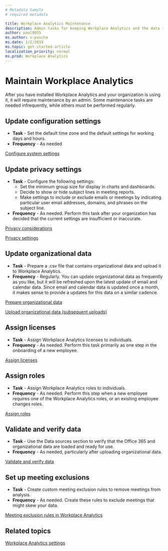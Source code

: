 ```yaml
---
# Metadata Sample
# required metadata

title: Workplace Analytics Maintenance
description: Admin tasks for keeping Workplace Analytics and the data it uses up-to-date
author: paul9955
ms.author: v-pascha
ms.date: 1/2/2019
ms.topic: get-started-article
localization_priority: normal 
ms.prod: Workplace Analytics
---
```


# Maintain Workplace Analytics

After you have installed Workplace Analytics and your organization is using it, it will require maintenance by an admin. Some maintenance tasks are needed infrequently, while others must be performed  regularly.  

## Update configuration settings

 * **Task** - Set the default time zone and the default settings for working days and hours.  
 * **Frequency** - As needed

[Configure system settings](../use/settings.md#system-defaults)

## Update privacy settings

 * **Task** - Configure the following settings: 
    * Set the minimum group size for display in charts and dashboards. 
    * Decide to show or hide subject lines in meeting reports.
    * Make settings to include or exclude emails or meetings by indicating particular user email addresses, domains, and phrases on the subject line.
 * **Frequency** - As needed. Perform this task after your organization has decided that the current settings are insufficient or inaccurate. 

[Privacy considerations](../privacy/privacy-considerations.md)

[Privacy settings](../use/settings.md#privacy-settings)

## Update organizational data 

 * **Task** - Prepare a .csv file that contains organizational data and upload it to Workplace Analytics.  
 * **Frequency** - Regularly. You can update organizational data as frequently as you like, but it will be refreshed upon the latest update of email and calendar data. Since email and calendar data is updated once a month, it makes sense to provide a updates for this data on a similar cadence.

[Prepare organizational data](prepare-organizational-data.md)

[Upload organizational data (subsequent uploads)](upload-organizational-data.md)

## Assign licenses  

 * **Task** - Assign Workplace Analytics licenses to individuals.  
 * **Frequency** - As needed. Perform this task primarily as one step in the onboarding of a new employee. 

[Assign licenses](assign-licenses-to-population.md)

## Assign roles

 * **Task** - Assign Workplace Analytics roles to individuals.  
 * **Frequency** - As needed. Perform this step when a new employee requires one of the Workplace Analytics roles, or an existing employee changes roles. 

[Assign roles](assign-roles-to-wpa-admins.md)

## Validate and verify data

 * **Task** - Use the Data sources section to verify that the Office 365 and organizational data are loaded and ready for use.
 * **Frequency** - As needed, particularly after uploading organizational data.

[Validate and verify data](validate-verify-data.md)

## Set up meeting exclusions

 * **Task** - Create custom meeting exclusion rules to remove meetings from analysis.  
 * **Frequency** - As needed. Create these rules to exclude meetings that might skew your data.

[Meeting exclusion rules in Workplace Analytics](../tutorials/meeting-exclusions-intro.md)

## Related topics

[Workplace Analytics settings](../use/settings.md)
